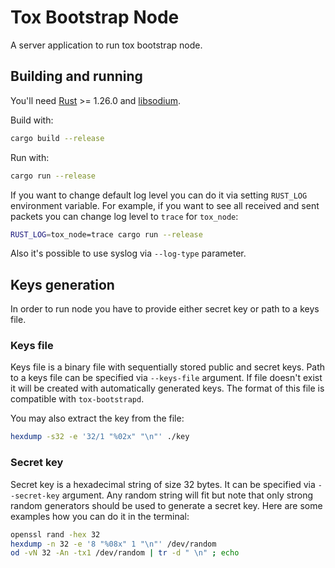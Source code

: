 # Tox Bootstrap Node

A server application to run tox bootstrap node.

## Building and running

You'll need [Rust] >= 1.26.0 and [libsodium].

Build with:

```sh
cargo build --release
```

Run with:

```sh
cargo run --release
```

If you want to change default log level you can do it via setting `RUST_LOG`
environment variable. For example, if you want to see all received and sent
packets you can change log level to `trace` for `tox_node`:

```sh
RUST_LOG=tox_node=trace cargo run --release
```

Also it's possible to use syslog via `--log-type` parameter.

## Keys generation

In order to run node you have to provide either secret key or path to a keys file.

### Keys file

Keys file is a binary file with sequentially stored public and secret keys. Path
to a keys file can be specified via `--keys-file` argument. If file doesn't
exist it will be created with automatically generated keys. The format of this
file is compatible with `tox-bootstrapd`.

You may also extract the key from the file:

```sh
hexdump -s32 -e '32/1 "%02x" "\n"' ./key
```

### Secret key

Secret key is a hexadecimal string of size 32 bytes. It can be specified via
`--secret-key` argument. Any random string will fit but note that only strong
random generators should be used to generate a secret key. Here are some
examples how you can do it in the terminal:

```sh
openssl rand -hex 32
hexdump -n 32 -e '8 "%08x" 1 "\n"' /dev/random
od -vN 32 -An -tx1 /dev/random | tr -d " \n" ; echo
```

[libsodium]: https://github.com/jedisct1/libsodium
[Rust]: https://www.rust-lang.org
